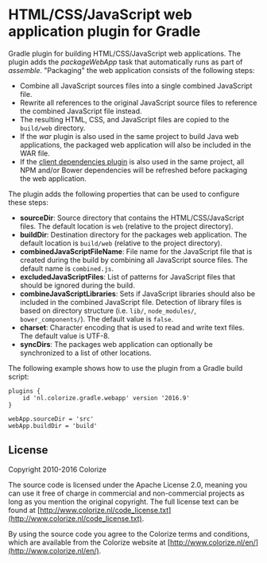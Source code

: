 HTML/CSS/JavaScript web application plugin for Gradle
=====================================================

Gradle plugin for building HTML/CSS/JavaScript web applications. The plugin adds the 
*packageWebApp* task that automatically runs as part of *assemble*. "Packaging" the web 
application consists of the following steps:

  - Combine all JavaScript sources files into a single combined JavaScript file.
  - Rewrite all references to the original JavaScript source files to reference the combined
    JavaScript file instead.
  - The resulting HTML, CSS, and JavaScript files are copied to the `build/web` directory.
  - If the *war* plugin is also used in the same project to build Java web applications, the 
    packaged web application will also be included in the WAR file.
  - If the [client dependencies plugin](https://github.com/craigburke/client-dependencies-gradle)
    is also used in the same project, all NPM and/or Bower dependencies will be refreshed before
    packaging the web application.
  
The plugin adds the following properties that can be used to configure these steps:

  - **sourceDir**: Source directory that contains the HTML/CSS/JavaScript files. The default
    location is `web` (relative to the project directory).
  - **buildDir**: Destination directory for the packages web application. The default location is
    `build/web` (relative to the project directory). 
  - **combinedJavaScriptFileName**: File name for the JavaScript file that is created during the
    build by combining all JavaScript source files. The default name is `combined.js`.
  - **excludedJavaScriptFiles**: List of patterns for JavaScript files that should be ignored
    during the build. 
  - **combineJavaScriptLibraries**: Sets if JavaScript libraries should also be included in the
    combined JavaScript file. Detection of library files is based on directory structure (i.e.
    `lib/`, `node_modules/`, `bower_components/`). The default value is `false`.
  - **charset**: Character encoding that is used to read and write text files. The default value
    is UTF-8.
  - **syncDirs**: The packages web application can optionally be synchronized to a list of
    other locations. 
    
The following example shows how to use the plugin from a Gradle build script:

    plugins {
    	id 'nl.colorize.gradle.webapp' version '2016.9'
    }
    
    webApp.sourceDir = 'src'
    webApp.buildDir = 'build'

License
-------

Copyright 2010-2016 Colorize

The source code is licensed under the Apache License 2.0, meaning you can use it free of charge 
in commercial and non-commercial projects as long as you mention the original copyright.
The full license text can be found at 
[http://www.colorize.nl/code_license.txt](http://www.colorize.nl/code_license.txt).

By using the source code you agree to the Colorize terms and conditions, which are available 
from the Colorize website at [http://www.colorize.nl/en/](http://www.colorize.nl/en/).
